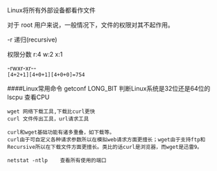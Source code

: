 Linux将所有外部设备都看作文件

对于 root 用户来说，一般情况下，文件的权限对其不起作用。

-r   递归(recursive)

权限分数
r:4
w:2
x:1

 -rwxr-xr--      
 `[4+2+1][4+0+1][4+0+0]=754`
 
 ####Linux常用命令
    getconf LONG_BIT  判断Linux系统是32位还是64位的
    lscpu    查看CPU
    
    wget 网络下载工具,下载比curl更快
    curl 文件传出工具，url请求工具
    
    curl和wget基础功能有诸多重叠，如下载等。
    curl由于可自定义各种请求参数所以在模拟web请求方面更擅长；wget由于支持ftp和Recursive所以在下载文件方面更擅长。类比的话curl是浏览器，而wget是迅雷9。
    
    netstat -ntlp    查看所有使用的端口